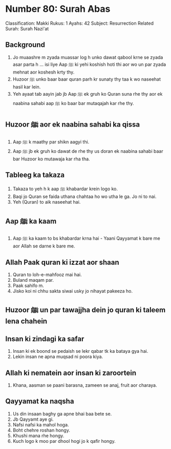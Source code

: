 # Number 80: Surah Abas

Classification: Makki
Rukus: 1
Ayahs: 42
Subject: Resurrection
Related Surah: Surah Nazi'at

## Background

1. ‌Jo muaashre m zyada muassar log h unko dawat qabool krne se zyada asar parta h ... isi liye Aap ﷺ ki yehi koshish hoti thi aor wo un par zyada mehnat aor koshesh krty thy.
2. Huzoor ﷺ unko baar baar quran parh kr sunaty thy taa k wo naseehat hasil kar lein.
3. Yeh ayaat tab aayin jab jb Aap ﷺ ek gruh ko Quran suna rhe thy aor ek naabina sahabi aap ﷺ ko baar bar mutaqajah kar rhe thy.

## ‌Huzoor ﷺ aor ek naabina sahabi ka qissa

1. ‌Aap ﷺ k maathy par shikn aagyi thi.
2. Aap ﷺ jb ek gruh ko dawat de rhe thy us doran ek naabina sahabi baar bar Huzoor ko mutawaja kar rha tha.

## ‌Tableeg ka takaza

1. Takaza to yeh h k aap ﷺ khabardar krein logo ko.
2. Baqi jo Quran se faida uthana chahtaa ho wo utha le ga. Jo ni to nai.
3. Yeh (Quran) to aik naseehat hai.

## ‌Aap ﷺ ka kaam

1. ‌Aap ﷺ ka kaam to bs khabardar krna hai - Yaani Qayyamat k bare me aor Allah se darne k bare me.

## Allah Paak quran ki izzat aor shaan

1. ‌Quran to loh-e-mahfooz mai hai.
2. Buland maqam par.
3. Paak sahifo m.
4. Jisko koi ni chhu sakta siwai usky jo nihayat pakeeza ho.

## Huzoor ﷺ un par tawajjha dein jo quran ki taleem lena chahein

## Insan ki zindagi ka safar

1. ‌Insan ki ek boond se pedaish se lekr qabar tk ka bataya gya hai.
2. Lekin insan ne apna muqsad ni poora kiya.

## ‌Allah ki nematein aor insan ki zaroortein

1. ‌Khana, aasman se paani barasna, zameen se anaj, fruit aor charaya.

## ‌Qayyamat ka naqsha

1. Us din insaan baghy ga apne bhai baa bete se.
2. Jb Qayyamt aye gi.
3. Nafsi nafsi ka mahol hoga.
4. ‌Boht chehre roshan hongy.
5. Khushi mana rhe hongy.
6. ‌Kuch logo k moo par dhool hogi jo k qafir hongy.

